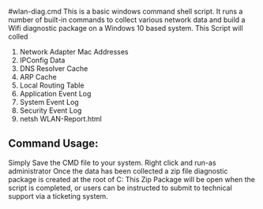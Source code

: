#wlan-diag.cmd
This is a basic windows command shell script.  It runs a number of built-in commands to collect various network data and build a Wifi diagnostic package on a Windows 10 based system.  This Script will colled

1. Network Adapter Mac Addresses
2. IPConfig Data
3. DNS Resolver Cache
4. ARP Cache
5. Local Routing Table
6. Application Event Log
7. System Event Log
8. Security Event Log
9. netsh WLAN-Report.html

## Command Usage:
Simply Save the CMD file to your system.  Right click and run-as administrator
Once the data has been collected a zip file diagnostic package is created at the root of C:
This Zip Package will be open when the script is completed, or users can be instructed to submit to technical support via a ticketing system.